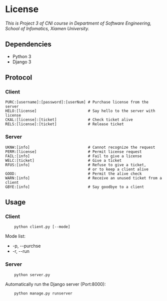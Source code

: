 # License
*This is Project 3 of CNI course in Department of Software Engineering, School of Infomatics, Xiamen University.*  
## Dependencies 
- Python 3
- Django 3
## Protocol
### Client
```
PURC:[username]:[password]:[userNum] # Purchase license from the server
HELO:[license]                       # Say hello to the server with license
CKAL:[license]:[ticket]              # Check ticket alive
RELS:[license]:[ticket]              # Release ticket
```
### Server
```
UKNW:[info]                          # Cannot recognize the request
PERM:[license]                       # Permit license request
FAIL:[info]                          # Fail to give a license
WELC:[ticket]                        # Give a ticket
RFUS:[info]                          # Refuse to give a ticket,
                                     # or to keep a client alive
GOOD:                                # Permit the alive check
WARN:[info]                          # Receive an unused ticket from a client
GBYE:[info]                          # Say goodbye to a client
```
## Usage
### Client
```
    python client.py [--mode]
```
Mode list:
 - -p, --purchse
 - -r, --run
### Server
```
    python server.py
```
Automatically run the Django server (Port:8000):
```
    python manage.py runserver
```
